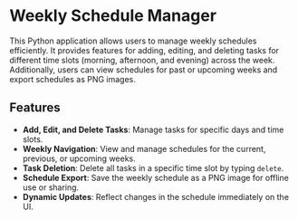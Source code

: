# Weekly Schedule Manager
This Python application allows users to manage weekly schedules efficiently. It provides features for adding, editing, and deleting tasks for different time slots (morning, afternoon, and evening) across the week. Additionally, users can view schedules for past or upcoming weeks and export schedules as PNG images.

## Features

- **Add, Edit, and Delete Tasks**: Manage tasks for specific days and time slots.
- **Weekly Navigation**: View and manage schedules for the current, previous, or upcoming weeks.
- **Task Deletion**: Delete all tasks in a specific time slot by typing `delete`.
- **Schedule Export**: Save the weekly schedule as a PNG image for offline use or sharing.
- **Dynamic Updates**: Reflect changes in the schedule immediately on the UI.
